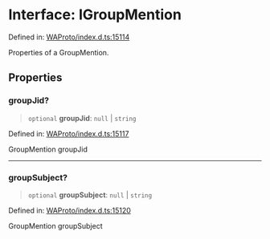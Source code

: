 # Interface: IGroupMention

Defined in: [WAProto/index.d.ts:15114](https://github.com/Fokusdotid/bail/blob/82f46c566476ac566bfd781dede14412fcdfb787/WAProto/index.d.ts#L15114)

Properties of a GroupMention.

## Properties

### groupJid?

> `optional` **groupJid**: `null` \| `string`

Defined in: [WAProto/index.d.ts:15117](https://github.com/Fokusdotid/bail/blob/82f46c566476ac566bfd781dede14412fcdfb787/WAProto/index.d.ts#L15117)

GroupMention groupJid

***

### groupSubject?

> `optional` **groupSubject**: `null` \| `string`

Defined in: [WAProto/index.d.ts:15120](https://github.com/Fokusdotid/bail/blob/82f46c566476ac566bfd781dede14412fcdfb787/WAProto/index.d.ts#L15120)

GroupMention groupSubject
